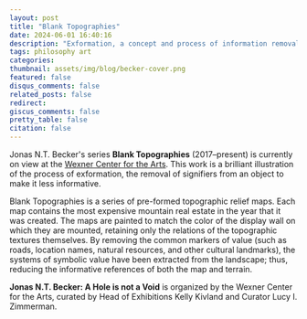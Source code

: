```yaml
---
layout: post
title: "Blank Topographies"
date: 2024-06-01 16:40:16
description: "Exformation, a concept and process of information removal in art"
tags: philosophy art
categories: 
thumbnail: assets/img/blog/becker-cover.png
featured: false
disqus_comments: false
related_posts: false
redirect:
giscus_comments: false
pretty_table: false
citation: false
---
```


Jonas N.T. Becker's series **Blank Topographies** (2017–present) is currently on view at the 
[Wexner Center for the Arts](https://wexarts.org/). This work is a brilliant illustration of the process of 
exformation, the removal of signifiers from an object to make it less informative.

Blank Topographies is a series of pre-formed topographic relief maps. Each map contains the most expensive mountain 
real estate in the year that it was created. The maps are painted to match the color of the display wall on which they 
are mounted, retaining only the relations of the topographic textures themselves. By removing the common markers of 
value (such as roads, location names, natural resources, and other cultural landmarks), the systems of symbolic 
value have been extracted from the landscape; thus, reducing the informative references of both the map and terrain.

**Jonas N.T. Becker: A Hole is not a Void** is organized by the Wexner Center for the Arts, 
curated by Head of Exhibitions Kelly Kivland and Curator Lucy I. Zimmerman.
